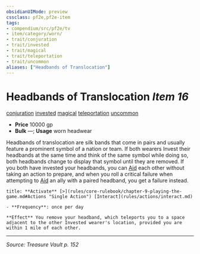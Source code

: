 ```yaml
---
obsidianUIMode: preview
cssclass: pf2e,pf2e-item
tags:
- compendium/src/pf2e/tv
- item/category/worn/
- trait/conjuration
- trait/invested
- trait/magical
- trait/teleportation
- trait/uncommon
aliases: ["Headbands of Translocation"]
---
```

# Headbands of Translocation *Item 16*  
[conjuration](conjuration.md "Conjuration School Trait")  [invested](invested.md "Invested Item Trait")  [magical](magical.md "Magical Item Trait")  [teleportation](teleportation.md "Teleportation Effect Trait")  [uncommon](uncommon.md "Uncommon Rarity Trait")  

- **Price** 10000 gp
- **Bulk** —; **Usage** worn headwear

Headbands of translocation are silk bands that come in pairs and usually feature a prominent symbol of a nation or team. If both wearers Invest their headbands at the same time and think of the same symbol while doing so, both headbands change to display that symbol until they are removed. If you both have invested your headbands, you can [Aid](aid.md) each other without taking an action to prepare, and when you roll a critical failure when attempting to [Aid](aid.md) an ally with a paired headband, you get a failure instead.

```ad-embed-ability
title: **Activate** [>](rules/core-rulebook/chapter-9-playing-the-game.md#Actions "Single Action") [Interact](rules/actions/interact.md)

- **Frequency**: once per day

**Effect** You remove your headband, which teleports you to a space adjacent to the other Invested wearer's location, provided you are within 1 mile of each other.
```


---
*Source: Treasure Vault p. 152*